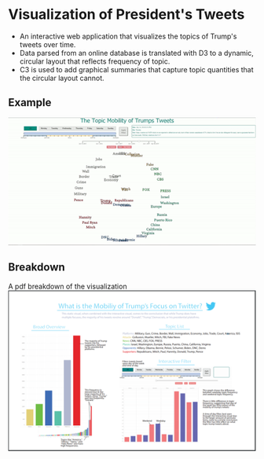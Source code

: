 # Visualization of President's Tweets
* An interactive web application that visualizes the topics of Trump's tweets over time.
* Data parsed from an online database is translated with D3 to a dynamic, circular layout that reflects frequency of topic.
* C3 is used to add graphical summaries that capture topic quantities that the circular layout cannot.

## Example
![](https://github.com/Mnormansell/data-visualization/blob/master/readme_files/example.gif)

## Breakdown
A pdf breakdown of the visualization
![](https://github.com/Mnormansell/data-visualization/blob/master/readme_files/picofpdft.PNG)
